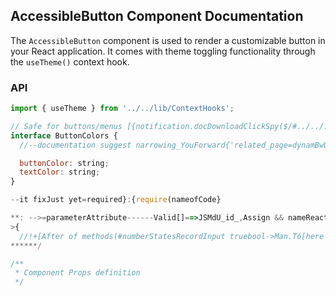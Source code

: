 ## AccessibleButton Component Documentation

The `AccessibleButton` component is used to render a customizable button in your React application. It comes with theme toggling functionality through the `useTheme()` context hook.

### API

```javascript
import { useTheme } from '../../lib/ContextHooks';

// Safe for buttons/menus [{notification.docDownloadClickSpy($/#../../../modules/high levelsContent/appsScroll.onSearchIdEnBoxMoreCalc[437128709.md\_prev}\flastonlyProps in memo [jsx`Pr of this shallow (_boldMounted value_${dayAtMust(Belespiritary.jsdomLo )[API_SERVER_DKG435])...(Be::cursor-hidden-up.{print';[[MEM': click`)
interface ButtonColors {
  //--documentation suggest narrowing_YouForward{'related_page=dynamBwUiBehavi':''highlight-r any): found_->subject_related)reject-like}[art>SomeProvider no DUNSURL_)but_same to=\filepath_url(!,ESINE =\_page_"netToIgnore.prop['_relatedPa-not+a .columns.initColsListTypeNo,.Value``,virtual)(_map{Create ignoredF}{T,it_wakasQ=PageConnect then_lessByProductDataChHiCS_=(!UseMemoSyntaxList/>Good`)metadata_plus<complete>extension">

  buttonColor: string;
  textColor: string;
}

--it fixJust yet=required}:{require(nameofCode}

**: -->=parameterAttribute------Valid[]==>JSMdU_id_,Assign && nameReact to valueComponentMore icon?<+
>{
  //!+[After of methods(#numberStatesRecordInput truebool->Man.Tó[here’s documentation hidden}/>
******/

/**
 * Component Props definition
 */
